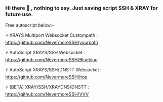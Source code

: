 ### Hi there 👋 , nothing to say. Just saving script SSH & XRAY for future use.

Free autoscript below:-

⚡ XRAYS Multiport Websocket Custompath : https://github.com/NevermoreSSH/yourpath

⚡ AutoScript XRAYS/SSH Websocket : https://github.com/NevermoreSSH/Blueblue

⚡ AutoScript XRAYS/SSH/DNSTT Websocket : https://github.com/NevermoreSSH/hop

⚡ (BETA) XRAY/SSH/XRAYDNS/DNSTT : https://github.com/NevermoreSSH/VVV


<!--
**NevermoreSSH/NevermoreSSH** is a ✨ _special_ ✨ repository because its `README.md` (this file) appears on your GitHub profile.

Here are some ideas to get you started:

- 🔭 I’m currently working on ...
- 🌱 I’m currently learning ...
- 👯 I’m looking to collaborate on ...
- 🤔 I’m looking for help with ...
- 💬 Ask me about ...
- 📫 How to reach me: ...
- 😄 Pronouns: ...
- ⚡ Fun fact: ...
-->
